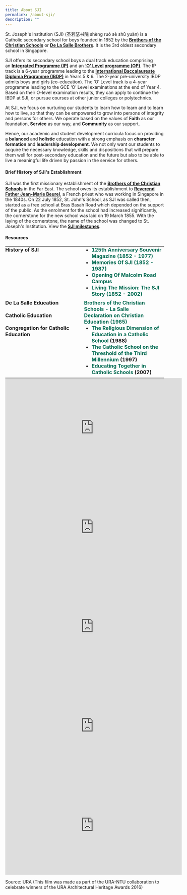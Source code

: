 ```yaml
---
title: About SJI
permalink: /about-sji/
description: ""
---
```

St. Joseph's Institution (SJI) (圣若瑟书院 shèng ruò sè shū yuàn) is a Catholic secondary school for boys founded in 1852 by the [**Brothers of the Christian Schools**](/about-sji/the-de-la-salle-brothers) or **[De La Salle Brothers](/about-sji/the-de-la-salle-brothers)**. It is the 3rd oldest secondary school in Singapore. 

SJI offers its secondary school boys a dual track education comprising an [**Integrated Programme (IP)**](/programmes/academic-programmes/integrated-programme) and an [**‘O’ Level programme (OP)**](https://www.sji.edu.sg/programmes/academic-programmes/o-level-programme). The IP track is a 6-year programme leading to the [**International Baccalaureate Diploma Programme (IBDP)**](/programmes/academic-programmes/ib-diploma-programme) in Years 5 & 6. The 2-year pre-university IBDP admits boys and girls (co-education). The ‘O’ Level track is a 4-year programme leading to the GCE ‘O’ Level examinations at the end of Year 4. Based on their O-level examination results, they can apply to continue the IBDP at SJI, or pursue courses at other junior colleges or polytechnics.

At SJI, we focus on nurturing our students to learn how to learn and to learn how to live, so that they can be empowered to grow into persons of integrity and persons for others. We operate based on the values of **Faith** as our foundation, **Service** as our way, and **Community** as our support.

Hence, our academic and student development curricula focus on providing a **balanced** and **holistic** education with a strong emphasis on **character formation** and **leadership development**. We not only want our students to acquire the necessary knowledge, skills and dispositions that will prepare them well for post-secondary education and the future but also to be able to live a meaningful life driven by passion in the service for others.

#### Brief History of SJI's Establishment

SJI was the first missionary establishment of the **[Brothers of the Christian Schools](/about-sji/the-de-la-salle-brothers)** in the Far East. The school owes its establishment to **[Reverend Father Jean-Marie Beurel](http://eresources.nlb.gov.sg/infopedia/articles/SIP_1548_2009-07-27.html)**, a French priest who was working in Singapore in the 1840s. On 22 July 1852, St. John's School, as SJI was called then, started as a free school at Bras Basah Road which depended on the support of the public. As the enrolment for the school had increased significantly, the cornerstone for the new school was laid on 19 March 1855. With the laying of the cornerstone, the name of the school was changed to St. Joseph's Institution. View the [**SJI milestones**](/about-sji/the-sji-milestones).

#### Resources

<table cellspacing="0" cellpadding="2" border="0" width="700" style="margin: 0px; outline: 0px; padding: 0px;"><tbody style="margin: 0px; outline: 0px; padding: 0px;"><tr style="margin: 0px; outline: 0px; padding: 0px;"><td align="left" valign="top" width="250" style="margin: 0px; outline: 0px; padding: 0px;"><b style="margin: 0px; outline: 0px; padding: 0px;">History of SJI</b></td><td align="left" valign="top" style="margin: 0px; outline: 0px; padding: 0px;"><ul style="margin: 0px 0px 0.5em 1.5em; outline: 0px; padding: 0px;"><li style="margin: 0px; outline: 0px; padding: 0px;"><b style="margin: 0px; outline: 0px; padding: 0px;"><a href="/news-and-events/sji-publications#_ptoh_105061" target="" style="margin: 0px; outline: 0px; padding: 0px; color: rgb(0, 106, 81); text-decoration: none;">125th Anniversary Souvenir Magazine (1852 - 1977)</a></b></li><li style="margin: 0px; outline: 0px; padding: 0px;"><b style="margin: 0px; outline: 0px; padding: 0px;"><a href="/news-and-events/sji-publications#_ptoh_105060" target="" style="margin: 0px; outline: 0px; padding: 0px; color: rgb(0, 106, 81); text-decoration: none;">Memories Of SJI (1852 - 1987)</a></b></li><li style="margin: 0px; outline: 0px; padding: 0px;"><b style="margin: 0px; outline: 0px; padding: 0px;"><a href="/news-and-events/sji-publications#_ptoh_105059" target="" style="margin: 0px; outline: 0px; padding: 0px; color: rgb(0, 106, 81); text-decoration: none;">Opening Of Malcolm Road Campus</a></b></li><li style="margin: 0px; outline: 0px; padding: 0px;"><b style="margin: 0px; outline: 0px; padding: 0px;"><a href="/news-and-events/sji-publications#_ptoh_105058" target="" style="margin: 0px; outline: 0px; padding: 0px; color: rgb(0, 106, 81); text-decoration: none;">Living The Mission: The SJI Story (1852 - 2002)</a></b></li></ul></td></tr><tr style="margin: 0px; outline: 0px; padding: 0px;"><td align="left" valign="top" style="margin: 0px; outline: 0px; padding: 0px;"><b style="margin: 0px; outline: 0px; padding: 0px;">De La Salle Education</b></td><td align="left" valign="top" style="margin: 0px; outline: 0px; padding: 0px;"><b style="margin: 0px; outline: 0px; padding: 0px;"><a target="_blank" href="http://www.lasalle.org/" style="margin: 0px; outline: 0px; padding: 0px; color: rgb(0, 106, 81); text-decoration: none;">Brothers of the Christian Schools - La Salle</a></b></td></tr><tr style="margin: 0px; outline: 0px; padding: 0px;"><td align="left" valign="top" style="margin: 0px; outline: 0px; padding: 0px;"><b style="margin: 0px; outline: 0px; padding: 0px;">Catholic Education</b></td><td align="left" valign="top" style="margin: 0px; outline: 0px; padding: 0px;"><b style="margin: 0px; outline: 0px; padding: 0px;"><a href="http://www.vatican.va/archive/hist_councils/ii_vatican_council/documents/vat-ii_decl_19651028_gravissimum-educationis_en.html" style="margin: 0px; outline: 0px; padding: 0px; color: rgb(0, 106, 81); text-decoration: none;">Declaration on Christian Education (1965)</a></b></td></tr><tr style="margin: 0px; outline: 0px; padding: 0px;"><td align="left" valign="top" style="margin: 0px; outline: 0px; padding: 0px;"><b style="margin: 0px; outline: 0px; padding: 0px;">Congregation for Catholic Education</b></td><td align="left" valign="top" style="margin: 0px; outline: 0px; padding: 0px;"><ul style="margin: 0px 0px 0.5em 1.5em; outline: 0px; padding: 0px;"><li style="margin: 0px; outline: 0px; padding: 0px;"><b style="margin: 0px; outline: 0px; padding: 0px;"><a href="http://www.vatican.va/roman_curia/congregations/ccatheduc/documents/rc_con_ccatheduc_doc_19880407_catholic-school_en.html" style="margin: 0px; outline: 0px; padding: 0px; color: rgb(0, 106, 81); text-decoration: none;">The Religious Dimension of Education in a Catholic School</a><span>&nbsp;</span>(1988)</b></li><li style="margin: 0px; outline: 0px; padding: 0px;"><b style="margin: 0px; outline: 0px; padding: 0px;"><a href="http://www.vatican.va/roman_curia/congregations/ccatheduc/documents/rc_con_ccatheduc_doc_27041998_school2000_en.html" style="margin: 0px; outline: 0px; padding: 0px; color: rgb(0, 106, 81); text-decoration: none;">The Catholic School on the Threshold of the Third Millennium</a><span>&nbsp;</span>(1997)</b><br style="margin: 0px; outline: 0px; padding: 0px;"></li><li style="margin: 0px; outline: 0px; padding: 0px;"><b style="margin: 0px; outline: 0px; padding: 0px;"><a target="_blank" href="http://www.vatican.va/roman_curia/congregations/ccatheduc/documents/rc_con_ccatheduc_doc_20070908_educare-insieme_en.html" style="margin: 0px; outline: 0px; padding: 0px; color: rgb(0, 106, 81); text-decoration: none;">Educating Together in Catholic Schools</a><span>&nbsp;</span>(2007)</b></li></ul></td></tr></tbody></table>

<iframe src="https://www.facebook.com/plugins/video.php?height=314&href=https%3A%2F%2Fwww.facebook.com%2Faccs.sg%2Fvideos%2F2198319703512595%2F&show_text=false&width=560&t=0" width="560" height="314" style="border:none;overflow:hidden" scrolling="no" frameborder="0" allowfullscreen="true" allow="autoplay; clipboard-write; encrypted-media; picture-in-picture; web-share" allowFullScreen="true"></iframe>

<iframe width="560" height="315" src="https://www.youtube.com/embed/O1usYi4DJKM" title="YouTube video player" frameborder="0" allow="accelerometer; autoplay; clipboard-write; encrypted-media; gyroscope; picture-in-picture; web-share" allowfullscreen></iframe>

<iframe width="560" height="315" src="https://www.youtube.com/embed/hVn6sYkEJqc" title="YouTube video player" frameborder="0" allow="accelerometer; autoplay; clipboard-write; encrypted-media; gyroscope; picture-in-picture; web-share" allowfullscreen></iframe>

<iframe width="560" height="315" src="https://www.youtube.com/embed/sVo1REmWdZ8" title="YouTube video player" frameborder="0" allow="accelerometer; autoplay; clipboard-write; encrypted-media; gyroscope; picture-in-picture; web-share" allowfullscreen></iframe>

<iframe width="560" height="315" src="https://www.youtube.com/embed/kdzazOdskUs" title="YouTube video player" frameborder="0" allow="accelerometer; autoplay; clipboard-write; encrypted-media; gyroscope; picture-in-picture; web-share" allowfullscreen></iframe>

Source: URA (This film was made as part of the URA-NTU collaboration to celebrate winners of the URA Architectural Heritage Awards 2016)